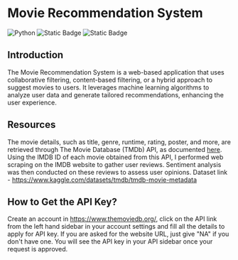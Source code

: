 # Movie Recommendation System
![Python](https://img.shields.io/badge/Python-3.11.2-blue)  ![Static Badge](https://img.shields.io/badge/API-orange) ![Static Badge](https://img.shields.io/badge/Machine_Learning-purple) 

## Introduction
The Movie Recommendation System is a web-based application that uses collaborative filtering, content-based filtering, or a hybrid approach to suggest movies to users. It leverages machine learning algorithms to analyze user data and generate tailored recommendations, enhancing the user experience.

## Resources
The movie details, such as title, genre, runtime, rating, poster, and more, are retrieved through The Movie Database (TMDb) API, as documented [here](https://www.themoviedb.org/documentation/api). Using the IMDB ID of each movie obtained from this API, I performed web scraping on the IMDB website to gather user reviews. Sentiment analysis was then conducted on these reviews to assess user opinions.
Dataset link - https://www.kaggle.com/datasets/tmdb/tmdb-movie-metadata

## How to Get the API Key?
Create an account in https://www.themoviedb.org/, click on the API link from the left hand sidebar in your account settings and fill all the details to apply for API key. If you are asked for the website URL, just give "NA" if you don't have one. You will see the API key in your API sidebar once your request is approved.
